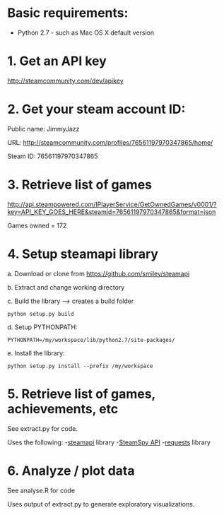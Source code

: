 # Basic requirements:
* Python 2.7 - such as Mac OS X default version

# 1. Get an API key
<http://steamcommunity.com/dev/apikey>

# 2. Get your steam account ID:

Public name:    JimmyJazz

URL:            <http://steamcommunity.com/profiles/76561197970347865/home/>

Steam ID:       76561197970347865

# 3. Retrieve list of games

<http://api.steampowered.com/IPlayerService/GetOwnedGames/v0001/?key=API_KEY_GOES_HERE&steamid=76561197970347865&format=json>

Games owned = 172 

# 4. Setup steamapi library

a. Download or clone from <https://github.com/smiley/steamapi>

b. Extract and change working directory

c. Build the library --> creates a build folder

    python setup.py build

d. Setup PYTHONPATH: 

    PYTHONPATH=/my/workspace/lib/python2.7/site-packages/

e. Install the library: 

    python setup.py install --prefix /my/workspace

# 5. Retrieve list of games, achievements, etc

See extract.py for code.

Uses the following:
-[steamapi](https://github.com/smiley/steamapi) library
-[SteamSpy API](http://steamspy.com/api.php)
-[requests](http://docs.python-requests.org/en/latest/) library

# 6. Analyze / plot data

See analyse.R for code

Uses output of extract.py to generate exploratory visualizations.







